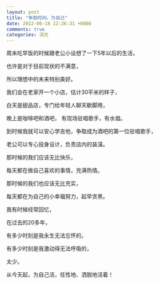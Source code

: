 ```yaml
---
layout: post
title: "争取时间，为自己"
date: 2012-06-18 12:26:31 +0800
comments: true
categories: 流光
---
```

<p>周末吃早饭的时候跟老公小设想了一下5年以后的生活，</p><p>也许是对于目前现状的不满意，</p><p>所以理想中的未来特别美好。</p><p>我们会在老家开一个小店，估计30平米的样子，</p><p>白天是甜品店，专门给年轻人聊天歇脚用，</p><p>晚上是咖啡吧和酒吧， 有现场驻唱歌手，有水烟。</p><p>到时候我就可以安心学吉他，争取成为酒吧的第一位驻唱歌手，</p><p>老公可以专心投身设计，负责店内的装潢。</p><p>那时候的我们应该无比快乐，</p><p>每天都在做自己喜欢的事情，充满热情。</p><p>那时候的我们也应该无比充实，</p><p>每天都在为自己的小幸福努力，起早贪黑。</p><p>我有时候经常回忆，</p><p>在过去的20多年，</p><p>有多少时刻是我永生无法忘怀的，</p><p>有多少时刻是我激动得无法呼吸的，</p><p>太少。</p><p>从今天起，为自己活，任性地、洒脱地活着！</p>
